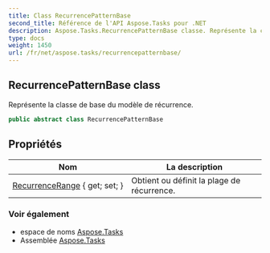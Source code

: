 ```yaml
---
title: Class RecurrencePatternBase
second_title: Référence de l'API Aspose.Tasks pour .NET
description: Aspose.Tasks.RecurrencePatternBase classe. Représente la classe de base du modèle de récurrence.
type: docs
weight: 1450
url: /fr/net/aspose.tasks/recurrencepatternbase/
---
```

## RecurrencePatternBase class

Représente la classe de base du modèle de récurrence.

```csharp
public abstract class RecurrencePatternBase
```

## Propriétés

| Nom | La description |
| --- | --- |
| [RecurrenceRange](../../aspose.tasks/recurrencepatternbase/recurrencerange/) { get; set; } | Obtient ou définit la plage de récurrence. |

### Voir également

* espace de noms [Aspose.Tasks](../../aspose.tasks/)
* Assemblée [Aspose.Tasks](../../)


